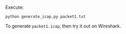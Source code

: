 Execute:

`python generate_icap.py packet1.txt`

To generate `packet1.icap`, then try it out on Wireshark.
